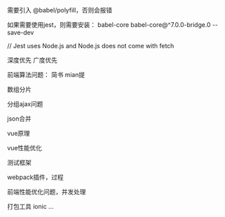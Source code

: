 需要引入 @babel/polyfill，否则会报错

如果需要使用jest，则需要安装：
babel-core
babel-core@^7.0.0-bridge.0 --save-dev

// Jest uses Node.js and Node.js does not come with fetch

深度优先
广度优先



前端算法问题：
简书 mian提

数组分片

分组ajax问题

json合并

vue原理

vue性能优化

测试框架

webpack插件，过程

前端性能优化问题，并发处理

打包工具
ionic
...
